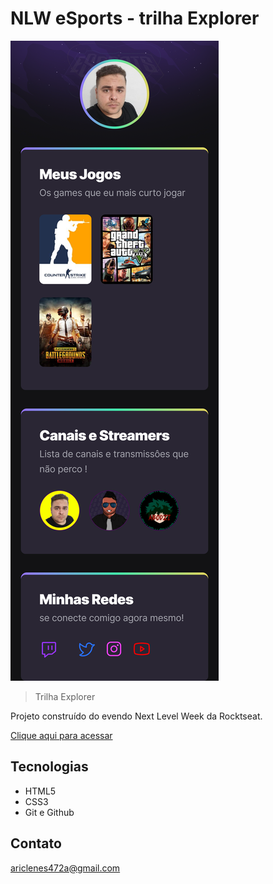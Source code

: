 # NLW eSports - trilha Explorer

![preview](./.github/preview.png.png)
 
> Trilha Explorer



Projeto construído do evendo Next Level Week da Rocktseat.

[Clique aqui para acessar](https://ariclenesborges.github.io/Projeto-nlw/)


## Tecnologias

- HTML5
- CSS3
- Git e Github 

## Contato

ariclenes472a@gmail.com